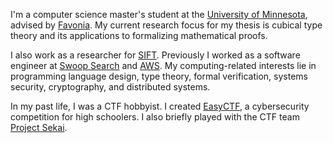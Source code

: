 I'm a computer science master's student at the [University of Minnesota][1], advised by [Favonia].
My current research focus for my thesis is cubical type theory and its applications to formalizing mathematical proofs.

I also work as a researcher for [SIFT]. Previously I worked as a software engineer at [Swoop Search] and [AWS].
My computing-related interests lie in programming language design, type theory, formal verification, systems security, cryptography, and distributed systems.

In my past life, I was a CTF hobbyist. I created [EasyCTF], a cybersecurity competition for high schoolers.
I also briefly played with the CTF team [Project Sekai][pjsk].

[1]: https://twin-cities.umn.edu/
[Swoop Search]: https://swoopsrch.com/
[aws]: https://aws.amazon.com/
[sift]: https://www.sift.net/
[favonia]: https://favonia.org/
[easyctf]: https://www.easyctf.com/
[pjsk]: https://sekai.team/
